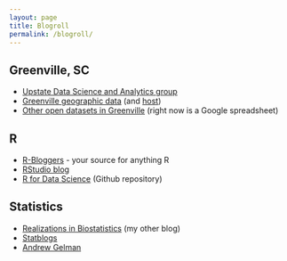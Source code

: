 ```yaml
---
layout: page
title: Blogroll
permalink: /blogroll/
---
```


## Greenville, SC

* [Upstate Data Science and Analytics group](https://www.meetup.com/Greenville-Data-Science-Analytics-Meetup/)
* [Greenville geographic data](https://data.openupstate.org/maps/) (and [host](https://data.openupstate.org/))
* [Other open datasets in Greenville](https://docs.google.com/spreadsheets/d/1IWsFT1p0ZY-DInfMOFq_gmqpGuKyl5wyBb9VoyoEjRs/edit#gid=0) (right now is a Google spreadsheet)

## R

* [R-Bloggers](http://www.r-bloggers.com) - your source for anything R
* [RStudio blog](https://blog.rstudio.org/)
* [R for Data Science](https://github.com/hadley/r4ds) (Github repository)

## Statistics

* [Realizations in Biostatistics](http://realizationsinbiostatistics.blogspot.com) (my other blog)
* [Statblogs](http://www.statblogs.com)
* [Andrew Gelman](http://andrewgelman.com/)
